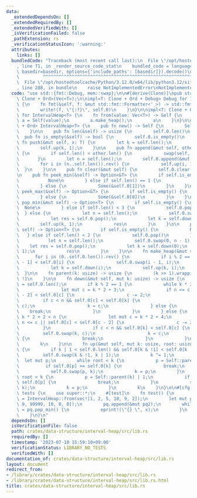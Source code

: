 ```yaml
---
data:
  _extendedDependsOn: []
  _extendedRequiredBy: []
  _extendedVerifiedWith: []
  _isVerificationFailed: false
  _pathExtension: rs
  _verificationStatusIcon: ':warning:'
  attributes:
    links: []
  bundledCode: "Traceback (most recent call last):\n  File \"/opt/hostedtoolcache/Python/3.12.0/x64/lib/python3.12/site-packages/onlinejudge_verify/documentation/build.py\"\
    , line 71, in _render_source_code_stat\n    bundled_code = language.bundle(stat.path,\
    \ basedir=basedir, options={'include_paths': [basedir]}).decode()\n          \
    \         ^^^^^^^^^^^^^^^^^^^^^^^^^^^^^^^^^^^^^^^^^^^^^^^^^^^^^^^^^^^^^^^^^^^^^^^^^^^^^^^^^\n\
    \  File \"/opt/hostedtoolcache/Python/3.12.0/x64/lib/python3.12/site-packages/onlinejudge_verify/languages/rust.py\"\
    , line 288, in bundle\n    raise NotImplementedError\nNotImplementedError\n"
  code: "use std::{fmt::Debug, mem::swap};\n\n#[derive(Clone)]\npub struct IntervalHeap<T:\
    \ Clone + Ord>(Vec<T>);\n\nimpl<T: Clone + Ord + Debug> Debug for IntervalHeap<T>\
    \ {\n    fn fmt(&self, f: &mut std::fmt::Formatter<'_>) -> std::fmt::Result {\n\
    \        write!(f, \"{:?}\", self.0)\n    }\n}\n\nimpl<T: Clone + Ord> From<Vec<T>>\
    \ for IntervalHeap<T> {\n    fn from(value: Vec<T>) -> Self {\n        let mut\
    \ a = Self(value);\n        a.make_heap();\n        a\n    }\n}\n\nimpl<T: Clone\
    \ + Ord> IntervalHeap<T> {\n    pub fn new() -> Self {\n        Self(vec![])\n\
    \    }\n\n    pub fn len(&self) -> usize {\n        self.0.len()\n    }\n\n  \
    \  pub fn is_empty(&self) -> bool {\n        self.0.is_empty()\n    }\n\n    pub\
    \ fn push(&mut self, x: T) {\n        let k = self.len();\n        self.0.push(x);\n\
    \        self.up(k, 1);\n    }\n\n    pub fn append(&mut self, other: &mut Self)\
    \ {\n        if self.len() < other.len() {\n            swap(self, other);\n \
    \       }\n        let n = self.len();\n        self.0.append(&mut other.0);\n\
    \        for i in (n..self.len()).rev() {\n            self.up(i, 1);\n      \
    \  }\n    }\n\n    pub fn clear(&mut self) {\n        self.0.clear();\n    }\n\
    \n    pub fn peek_min(&self) -> Option<&T> {\n        if self.is_empty() {\n \
    \           None\n        } else if self.len() == 1 {\n            Some(&self.0[0])\n\
    \        } else {\n            Some(&self.0[1])\n        }\n    }\n\n    pub fn\
    \ peek_max(&self) -> Option<&T> {\n        if self.is_empty() {\n            None\n\
    \        } else {\n            Some(&self.0[0])\n        }\n    }\n\n    pub fn\
    \ pop_min(&mut self) -> Option<T> {\n        if self.is_empty() {\n          \
    \  None\n        } else if self.len() < 3 {\n            self.0.pop()\n      \
    \  } else {\n            let n = self.len();\n            self.0.swap(1, n - 1);\n\
    \            let res = self.0.pop();\n            let k = self.down(1);\n    \
    \        self.up(k, 1);\n            res\n        }\n    }\n\n    pub fn pop_max(&mut\
    \ self) -> Option<T> {\n        if self.is_empty() {\n            None\n     \
    \   } else if self.len() < 2 {\n            self.0.pop()\n        } else {\n \
    \           let n = self.len();\n            self.0.swap(0, n - 1);\n        \
    \    let res = self.0.pop();\n            let k = self.down(0);\n            self.up(k,\
    \ 1);\n            res\n        }\n    }\n\n    fn make_heap(&mut self) {\n  \
    \      for i in (0..self.0.len()).rev() {\n            if i % 2 == 1 && self.0[i\
    \ - 1] < self.0[i] {\n                self.0.swap(i - 1, i);\n            }\n\
    \            let k = self.down(i);\n            self.up(k, i);\n        }\n  \
    \  }\n\n    fn parent(k: usize) -> usize {\n        (k >> 1).wrapping_sub(1) &\
    \ !1\n    }\n\n    fn down(&mut self, mut k: usize) -> usize {\n        let n\
    \ = self.0.len();\n        if k % 2 == 1 {\n            while k * 2 + 1 < n {\n\
    \                let mut c = k * 2 + 3;\n                if n <= c || self.0[c\
    \ - 2] < self.0[c] {\n                    c -= 2;\n                }\n       \
    \         if c < n && self.0[c] < self.0[k] {\n                    self.0.swap(k,\
    \ c);\n                    k = c;\n                } else {\n                \
    \    break;\n                }\n            }\n        } else {\n            while\
    \ k * 2 + 2 < n {\n                let mut c = k * 2 + 4;\n                if\
    \ n <= c || self.0[c] < self.0[c - 2] {\n                    c -= 2;\n       \
    \         }\n                if c < n && self.0[k] < self.0[c] {\n           \
    \         self.0.swap(k, c);\n                    k = c;\n                } else\
    \ {\n                    break;\n                }\n            }\n        }\n\
    \        k\n    }\n\n    fn up(&mut self, mut k: usize, root: usize) -> usize\
    \ {\n        if k | 1 < self.0.len() && self.0[k & !1] < self.0[k | 1] {\n   \
    \         self.0.swap(k & !1, k | 1);\n            k ^= 1;\n        }\n      \
    \  let mut p;\n        while root < k {\n            p = Self::parent(k);\n  \
    \          if self.0[p] >= self.0[k] {\n                break;\n            }\n\
    \            self.0.swap(p, k);\n            k = p;\n        }\n        while\
    \ root < k {\n            p = Self::parent(k) | 1;\n            if self.0[k] >=\
    \ self.0[p] {\n                break;\n            }\n            self.0.swap(p,\
    \ k);\n            k = p;\n        }\n        k\n    }\n}\n\n#[cfg(test)]\nmod\
    \ tests {\n    use super::*;\n    #[test]\n    fn test() {\n        let mut pq\
    \ = IntervalHeap::from(vec![1, 2, 5, 10, 9, 2]);\n        let mut pq2 = IntervalHeap::from(vec![11,\
    \ 9, 99999, 10, 0, 0]);\n        pq.append(&mut pq2);\n        while let Some(x)\
    \ = pq.pop_min() {\n            eprint!(\"{} \", x);\n        }\n        eprintln!();\n\
    \    }\n}\n"
  dependsOn: []
  isVerificationFile: false
  path: crates/data-structure/interval-heap/src/lib.rs
  requiredBy: []
  timestamp: '2023-07-10 15:59:10+09:00'
  verificationStatus: LIBRARY_NO_TESTS
  verifiedWith: []
documentation_of: crates/data-structure/interval-heap/src/lib.rs
layout: document
redirect_from:
- /library/crates/data-structure/interval-heap/src/lib.rs
- /library/crates/data-structure/interval-heap/src/lib.rs.html
title: crates/data-structure/interval-heap/src/lib.rs
---
```

